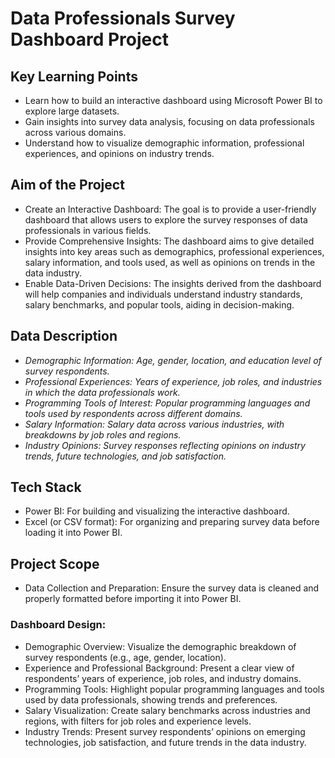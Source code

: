 # Data Professionals Survey Dashboard Project
## Key Learning Points
* Learn how to build an interactive dashboard using Microsoft Power BI to explore large datasets.  
* Gain insights into survey data analysis, focusing on data professionals across various domains.  
* Understand how to visualize demographic information, professional experiences, and opinions on industry trends.  
## Aim of the Project
* Create an Interactive Dashboard: The goal is to provide a user-friendly dashboard that allows users to explore the survey responses of data professionals in various fields.
* Provide Comprehensive Insights: The dashboard aims to give detailed insights into key areas such as demographics, professional experiences, salary information, and tools used, as well as opinions on trends in the data industry.
* Enable Data-Driven Decisions: The insights derived from the dashboard will help companies and individuals understand industry standards, salary benchmarks, and popular tools, aiding in decision-making.
## Data Description
* *Demographic Information: Age, gender, location, and education level of survey respondents.*  
* *Professional Experiences: Years of experience, job roles, and industries in which the data professionals work.*  
* *Programming Tools of Interest: Popular programming languages and tools used by respondents across different domains.*  
* *Salary Information: Salary data across various industries, with breakdowns by job roles and regions.*  
* *Industry Opinions: Survey responses reflecting opinions on industry trends, future technologies, and job satisfaction.*  
## Tech Stack
* Power BI: For building and visualizing the interactive dashboard.  
* Excel (or CSV format): For organizing and preparing survey data before loading it into Power BI.  
## Project Scope
* Data Collection and Preparation: Ensure the survey data is cleaned and properly formatted before importing it into Power BI.  
### Dashboard Design:
* Demographic Overview: Visualize the demographic breakdown of survey respondents (e.g., age, gender, location).  
* Experience and Professional Background: Present a clear view of respondents’ years of experience, job roles, and industry domains.  
* Programming Tools: Highlight popular programming languages and tools used by data professionals, showing trends and preferences.  
* Salary Visualization: Create salary benchmarks across industries and regions, with filters for job roles and experience levels.  
* Industry Trends: Present survey respondents’ opinions on emerging technologies, job satisfaction, and future trends in the data industry.  

